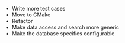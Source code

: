 * Write more test cases
* Move to CMake
* Refactor
* Make data access and search more generic
* Make the database specifics configurable



